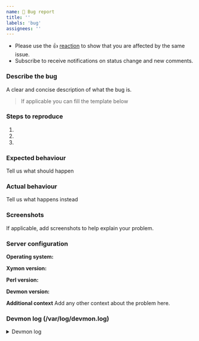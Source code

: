 ```yaml
---
name: 🐛 Bug report
title: ''
labels: 'bug'
assignees: ''
---
```

* Please use the 👍 [reaction](https://blog.github.com/2016-03-10-add-reactions-to-pull-requests-issues-and-comments/) to show that you are affected by the same issue.
* Subscribe to receive notifications on status change and new comments. 

### Describe the bug
A clear and concise description of what the bug is.

>If applicable you can fill the template below

### Steps to reproduce
1.
2.
3.

### Expected behaviour
Tell us what should happen

### Actual behaviour
Tell us what happens instead

### Screenshots
If applicable, add screenshots to help explain your problem.

### Server configuration

**Operating system:**

**Xymon version:**

**Perl version:**

**Devmon version:** 

**Additional context**
Add any other context about the problem here.

### Devmon log (/var/log/devmon.log)
<details>
<summary>Devmon log</summary>

```
Insert your Devmon log here
```
</details>


